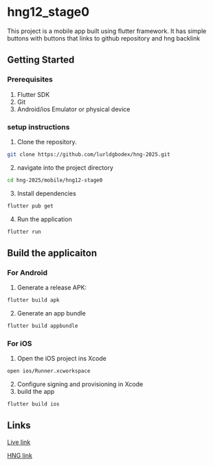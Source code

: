 # hng12_stage0

This project is a mobile app built using flutter framework. It has simple buttons with buttons that links to github repository and hng backlink

## Getting Started

### Prerequisites

1. Flutter SDK
2. Git
3. Android/ios Emulator or physical device

### setup instructions

1. Clone the repository.

```bash
git clone https://github.com/lurldgbodex/hng-2025.git
```

2. navigate into the project directory

```bash
cd hng-2025/mobile/hng12-stage0
```

3. Install dependencies

```bash
flutter pub get
```

4. Run the application

```bash
flutter run
```

## Build the applicaiton

### For Android

1. Generate a release APK:

```bash
flutter build apk
```

2. Generate an app bundle

```bash
flutter build appbundle
```

### For iOS

1. Open the iOS project ins Xcode

```bash
open ios/Runner.xcworkspace
```

2. Configure signing and provisioning in Xcode
3. build the app

```bash
flutter build ios
```

## Links

[Live link](https://appetize.io/app/b_l4oonbl4xb5ogjrrdslbrzin2u)

[HNG link](http://hng.tech/hire/flutter-developers)
